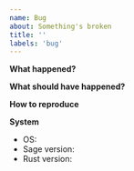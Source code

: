 ```yaml
---
name: Bug
about: Something's broken
title: ''
labels: 'bug'
---
```


**What happened?**
<!-- Quick description of the issue -->

**What should have happened?**
<!-- What you expected instead -->

**How to reproduce**
<!-- Steps or commands to trigger it -->

**System**
- OS: 
- Sage version: <!-- sg --version -->
- Rust version: <!-- rustc --version -->